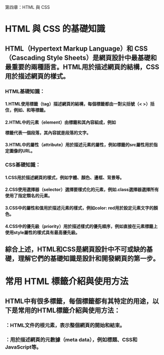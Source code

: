 第四章：HTML 與 CSS

# HTML 與 CSS 的基礎知識
## HTML（Hypertext Markup Language）和 CSS（Cascading Style Sheets）是網頁設計中最基礎和最重要的兩種語言。HTML用於描述網頁的結構，CSS用於描述網頁的樣式。

### HTML基礎知識：

#### 1.HTML使用標籤（tag）描述網頁的結構，每個標籤都由一對尖括號（< >）括住，例如<html>、<head>和<body>等標籤。
#### 2.HTML中的元素（element）由標籤和其內容組成，例如<p>標籤代表一個段落，其內容就是段落的文字。
#### 3.HTML中的屬性（attribute）用於描述元素的屬性，例如<img>標籤的src屬性用於指定圖像的URL。
### CSS基礎知識：

#### 1.CSS用於描述網頁的樣式，例如字體、顏色、邊框、背景等。
#### 2.CSS使用選擇器（selector）選擇要樣式化的元素，例如.class選擇器選擇所有使用了指定類名的元素。
#### 3.CSS中的屬性和值用於描述元素的樣式，例如color: red用於設定元素文字的顏色。
#### 4.CSS中的優先級（priority）用於描述樣式的優先順序，例如直接在元素標籤上使用style屬性的樣式具有最高優先級。
## 綜合上述，HTML和CSS是網頁設計中不可或缺的基礎，理解它們的基礎知識是設計和開發網頁的第一步。  
  
# 常用 HTML 標籤介紹與使用方法
  ## HTML中有很多標籤，每個標籤都有其特定的用途，以下是常用的HTML標籤介紹與使用方法：
  ### <html>：HTML文件的根元素，表示整個網頁的開始和結束。
### <head>：用於描述網頁的元數據（meta data），例如標題、CSS和JavaScript等。
### <title>：網頁的標題，會顯示在瀏覽器的標題欄中。
### <body>：網頁的主體內容。
### <h1>-<h6>：用於標記標題，<h1>表示最高級別的標題，<h6>表示最低級別的標題。
### <p>：用於標記段落。
### <a>：用於標記超鏈接，href屬性指定連接的URL。
### <img>：用於顯示圖像，src屬性指定圖像的URL。
### <ul>和<li>：用於標記無序列表，<ul>表示列表，<li>表示列表項。
### <ol>和<li>：用於標記有序列表，<ol>表示列表，<li>表示列表項。
### <table>、<tr>、<td>：用於標記表格，<table>表示表格，<tr>表示表格行，<td>表示表格單元格。
### <form>、<input>：用於標記表單，<form>表示表單，<input>表示表單元素，例如文本框、單選框、多選框、下拉列表等。
### <div>和<span>：用於分組和樣式化，<div>用於分組，<span>用於樣式化。
## 以上是常用的HTML標籤介紹與使用方法，網頁設計師和開發人員應該掌握這些基本標籤的用法。
  
# CSS 屬性的介紹與使用方法
  ## CSS（Cascading Style Sheets）是一種用於描述網頁文檔樣式的語言。它通過選擇器和屬性來選擇和設置網頁元素的樣式。以下是一些常見的 CSS 屬性介紹及使用方法：
  ### color
#### 該屬性設置文本顏色。可以使用命名顏色（如red、blue），也可以使用十六進制顏色值（如#FF0000）或RGB顏色值（如rgb(255, 0, 0)）。
  ### font-size
#### 該屬性設置字體大小。可以使用絕對大小（如px、pt）或相對大小（如em、rem）。
  ### font-family
#### 該屬性設置字體。可以使用系統字體，也可以使用在網頁中定義的自定義字體。
  ### background-color
#### 該屬性設置元素背景色。可以使用命名顏色、十六進制顏色值或RGB顏色值。
  ### margin
#### 該屬性設置元素外邊距。可以設置四個方向的外邊距，也可以單獨設置上、右、下、左方向的外邊距。
  ### padding
#### 該屬性設置元素內邊距。可以設置四個方向的內邊距，也可以單獨設置上、右、下、左方向的內邊距。
  ### border
#### 該屬性設置元素邊框。可以設置邊框寬度、邊框樣式和邊框顏色。邊框樣式可以是實線、虛線、點線等。
  
# 網頁版面設計的基本技巧
  ##網頁版面設計的基本技巧可以幫助你創建一個有組織、易於閱讀、視覺上吸引人的網頁。以下是一些基本技巧：

### 使用網格系統
#### 網格系統可以幫助你將網頁分成等分的區塊，並將元素對齊到這些區塊中。這樣可以創造一個有組織的版面，讓用戶易於閱讀和導航。
  ### 選擇合適的字體和字號
#### 選擇合適的字體和字號可以讓你的網頁更易於閱讀。一般來說，Sans-serif 字體比較適合網頁閱讀。另外，字號應該根據內容而定，大標題應該比正文更大，但不要讓字號過大影響版面美觀。
  ### 使用色彩和圖片
#### 色彩和圖片可以讓你的網頁更具視覺吸引力。使用相似的色調和配色方案可以使網頁更有統一感，而使用適當的圖片可以幫助你傳達信息和增強品牌形象。

### 保持版面簡潔
#### 簡潔的版面可以幫助用戶更快地找到他們需要的信息。在設計版面時，應該避免使用過多的圖片和文字，同時保持適當的空白間距和元素間距。

### 考慮響應式設計
#### 響應式設計可以使網頁在不同設備上都有良好的體驗。你可以使用媒體查詢來調整元素的大小和位置，以便在不同的設備上呈現不同的版面。
  ## 網頁版面設計的技巧有很多，以上只是其中一些基本的技巧。當你開始設計網頁時，可以根據你的內容和目標觀眾來調整這些技巧，創造一個符合你需求的網頁。
